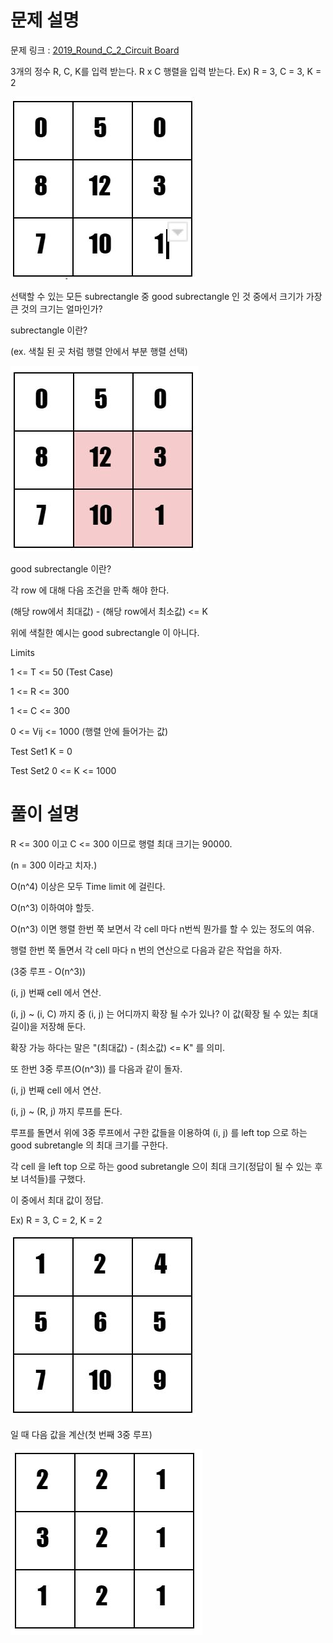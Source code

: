 # 문제 설명

문제 링크 : [2019_Round_C_2_Circuit Board](https://codingcompetitions.withgoogle.com/kickstart/round/0000000000050ff2/0000000000150aae)

3개의 정수 R, C, K를 입력 받는다.
R x C 행렬을 입력 받는다.
Ex) R = 3, C = 3, K = 2

![table1](./table1.JPG)

선택할 수 있는 모든 subrectangle 중 good subrectangle 인 것 중에서 크기가 가장 큰 것의 크기는 얼마인가?

subrectangle 이란?

(ex. 색칠 된 곳 처럼 행렬 안에서 부분 행렬 선택)

![table2](./table2.JPG)

good subrectangle 이란?

각 row 에 대해 다음 조건을 만족 해야 한다.

(해당 row에서 최대값) - (해당 row에서 최소값) <= K

위에 색칠한 예시는 good subrectangle 이 아니다.

Limits

1 <= T <= 50 (Test Case)

1 <= R <= 300

1 <= C <= 300

0 <= Vij <= 1000 (행렬 안에 들어가는 값)

Test Set1
	K = 0

Test Set2
	0 <= K <= 1000

# 풀이 설명

R <= 300 이고 C <= 300 이므로 행렬 최대 크기는 90000.

(n = 300 이라고 치자.)

O(n^4) 이상은 모두 Time limit 에 걸린다.

O(n^3) 이하여야 할듯.

O(n^3) 이면 행렬 한번 쭉 보면서 각 cell 마다 n번씩 뭔가를 할 수 있는 정도의 여유.

행렬 한번 쭉 돌면서 각 cell 마다 n 번의 연산으로 다음과 같은 작업을 하자.

(3중 루프 - O(n^3))

(i, j) 번째 cell 에서 연산.

(i, j) ~ (i, C) 까지 중 (i, j) 는 어디까지 확장 될 수가 있나? 이 값(확장 될 수 있는 최대 길이)을 저장해 둔다.

확장 가능 하다는 말은 "(최대값) - (최소값) <= K" 를 의미.

또 한번 3중 루프(O(n^3)) 를 다음과 같이 돌자.

(i, j) 번째 cell 에서 연산.

(i, j) ~ (R, j) 까지 루프를 돈다.

루프를 돌면서 위에 3중 루프에서 구한 값들을 이용하여 (i, j) 를 left top 으로 하는 good subretangle 의 최대 크기를 구한다.

각 cell 을 left top 으로 하는 good subretangle 으이 최대 크기(정답이 될 수 있는 후보 녀석들)를 구했다.

이 중에서 최대 값이 정답.

Ex) R = 3, C = 2, K = 2

![table3](./table3.JPG)

일 때 다음 값을 계산(첫 번째 3중 루프)

![table4](./table4.JPG)
